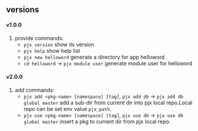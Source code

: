 ## versions

#### v1.0.0
1. provide commands:
   - `pjx version` show its version
   - `pjx help` show help list
   - `pjx new helloword` generate a directory for app helloword
   - `cd helloword` -> `pjx module user`  generate module user for helloword

#### v2.0.0
1. add commands:
   - `pjx add <pkg-name> [namespace] [tag]`, `pjx add db` -> `pjx add db global master` add a sub-dir from current dir into pjx local repo.Local repo can be set env value `pjx_path`.
   - `pjx use <pkg-name> [namespace] [tag]`, `pjx use db` -> `pjx use db global master` insert a pkg to current dir from pjx local repo.

